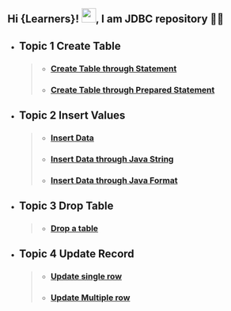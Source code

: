 ## Hi {Learners}! <img src="https://github.com/TheDudeThatCode/TheDudeThatCode/blob/master/Assets/Hi.gif" width="29px">, I am JDBC repository 👨‍🎓

- ## Topic 1 Create Table
     > - ### [Create Table through Statement](https://github.com/goalsachiever/Jdbc-programs/blob/master/src/_001_Create_Table_statement.java)
     > - ### [Create Table through Prepared Statement](https://github.com/goalsachiever/Jdbc-programs/blob/master/src/_002_Create_Table.java)
    
- ## Topic 2 Insert Values
     > - ### [Insert Data](https://github.com/goalsachiever/Jdbc-programs/blob/master/src/_003_Insert_data.java)
     > - ### [Insert Data through Java String](https://github.com/goalsachiever/Jdbc-programs/blob/master/src/_005_Dynamic_Input_Data.java)
     > - ### [Insert Data through Java Format](https://github.com/goalsachiever/Jdbc-programs/blob/master/src/_006_Insert_Data_Java_Format.java)
  
- ## Topic 3 Drop Table
     > - ### [Drop a table](https://github.com/goalsachiever/Jdbc-programs/blob/master/src/_004_Drop_Table.java)

- ## Topic 4 Update Record
     > - ### [Update single row](https://github.com/goalsachiever/Jdbc-programs/blob/master/src/_007_Update_single_row.java)
     > - ### [Update Multiple row](https://github.com/goalsachiever/Jdbc-programs/blob/master/src/_008_Update_multiple_Records.java)
    

